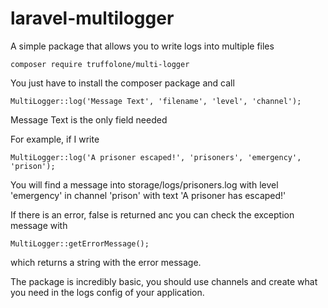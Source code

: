 # laravel-multilogger
A simple package that allows you to write logs into multiple files

```
composer require truffolone/multi-logger
```

You just have to install the composer package and call 

```
MultiLogger::log('Message Text', 'filename', 'level', 'channel');
```

Message Text is the only field needed

For example, if I write

```
MultiLogger::log('A prisoner escaped!', 'prisoners', 'emergency', 'prison');
```

You will find a message into storage/logs/prisoners.log with level 'emergency' in channel 'prison' with text 'A prisoner has escaped!'

If there is an error, false is returned anc you can check the exception message with

```
MultiLogger::getErrorMessage();
```

which returns a string with the error message.

The package is incredibly basic, you should use channels and create what you need in the logs config of your application.